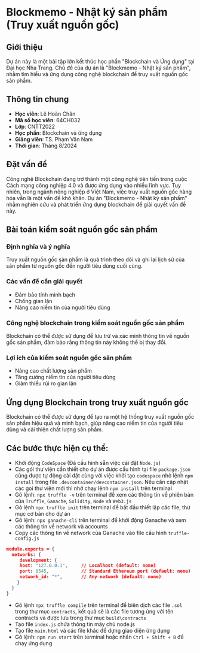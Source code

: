# Blockmemo - Nhật ký sản phẩm (Truy xuất nguồn gốc)

## Giới thiệu
Dự án này là một bài tập lớn kết thúc học phần "Blockchain và Ứng dụng" tại Đại học Nha Trang. Chủ đề của dự án là "Blockmemo - Nhật ký sản phẩm", nhằm tìm hiểu và ứng dụng công nghệ blockchain để truy xuất nguồn gốc sản phẩm.

## Thông tin chung
- **Học viên**: Lê Hoàn Chân
- **Mã số học viên**: 64CH032
- **Lớp**: CNTT2022
- **Học phần**: Blockchain và ứng dụng
- **Giảng viên**: TS. Phạm Văn Nam
- **Thời gian**: Tháng 8/2024

## Đặt vấn đề
Công nghệ Blockchain đang trở thành một công nghệ tiên tiến trong cuộc Cách mạng công nghiệp 4.0 và được ứng dụng vào nhiều lĩnh vực. Tuy nhiên, trong ngành nông nghiệp ở Việt Nam, việc truy xuất nguồn gốc hàng hóa vẫn là một vấn đề khó khăn. Dự án "Blockmemo - Nhật ký sản phẩm" nhằm nghiên cứu và phát triển ứng dụng blockchain để giải quyết vấn đề này.

## Bài toán kiểm soát nguồn gốc sản phẩm
### Định nghĩa và ý nghĩa
Truy xuất nguồn gốc sản phẩm là quá trình theo dõi và ghi lại lịch sử của sản phẩm từ nguồn gốc đến người tiêu dùng cuối cùng.

### Các vấn đề cần giải quyết
- Đảm bảo tính minh bạch
- Chống gian lận
- Nâng cao niềm tin của người tiêu dùng

### Công nghệ blockchain trong kiểm soát nguồn gốc sản phẩm
Blockchain có thể được sử dụng để lưu trữ và xác minh thông tin về nguồn gốc sản phẩm, đảm bảo rằng thông tin này không thể bị thay đổi.

### Lợi ích của kiểm soát nguồn gốc sản phẩm
- Nâng cao chất lượng sản phẩm
- Tăng cường niềm tin của người tiêu dùng
- Giảm thiểu rủi ro gian lận

## Ứng dụng Blockchain trong truy xuất nguồn gốc
Blockchain có thể được sử dụng để tạo ra một hệ thống truy xuất nguồn gốc sản phẩm hiệu quả và minh bạch, giúp nâng cao niềm tin của người tiêu dùng và cải thiện chất lượng sản phẩm.


## Các bước thực hiện cụ thể:
- Khởi động `CodeSpace` (Đã cấu hình sẵn việc cài đặt `Node.js`)
- Các gói thư viện cần thiết cho dự án được cấu hình tại file `package.json` cũng được tự động cài đặt cùng với việc khởi tạo `codespace` nhờ lệnh `npm install` trong file `.devcontainer/devcontainer.json`. Nếu cần cập nhật các goi thư viện mới thì nhớ chạy lệnh `npm install` trên terminal
- Gõ lệnh: `npx truffle -v` trên terminal để xem các thông tin về phiên bản của `Truffle`, `Ganache`, `Solidity`, `Node` và `Web3.js`
- Gõ lệnh `npx truffle init` trên terminal để bắt đầu thiết lập các file, thư mục cơ bản cho dự án
- Gõ lệnh: `npx ganache-cli` trên terminal để khởi động Ganache và xem các thông tin về network và accounts
- Copy các thông tin về network của Ganache vào file cấu hình `truffle-config.js`

```json
module.exports = {
  networks: {
     development: {
     host: "127.0.0.1",     // Localhost (default: none)
     port: 8545,            // Standard Ethereum port (default: none)
     network_id: "*",       // Any network (default: none)
    }
  }
}
```

- Gõ lệnh `npx truffle compile` trên terminal để biên dịch các file `.sol` trong thư mục `contracts`, kết quả sẽ là các file tương ứng với tên contracts và được lưu trong thư mục `build\contracts`
- Tạo file `index.js` chứa thông tin máy chủ node.js
- Tạo file `main.html` và các file khác để dựng giao diện ứng dụng
- Gõ lệnh: `npm run start` trên terminal hoặc nhấn `Ctrl + Shift + B` để chạy ứng dụng